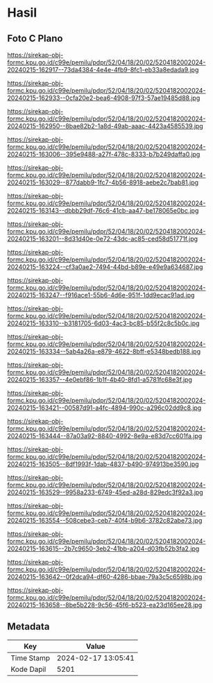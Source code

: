 # Hasil

## Foto C Plano

https://sirekap-obj-formc.kpu.go.id/c99e/pemilu/pdpr/52/04/18/20/02/5204182002024-20240215-162917--73da4384-4e4e-4fb9-8fc1-eb33a8edada9.jpg

https://sirekap-obj-formc.kpu.go.id/c99e/pemilu/pdpr/52/04/18/20/02/5204182002024-20240215-162933--0cfa20e2-bea6-4908-97f3-57ae19485d88.jpg

https://sirekap-obj-formc.kpu.go.id/c99e/pemilu/pdpr/52/04/18/20/02/5204182002024-20240215-162950--8bae82b2-1a8d-49ab-aaac-4423a4585539.jpg

https://sirekap-obj-formc.kpu.go.id/c99e/pemilu/pdpr/52/04/18/20/02/5204182002024-20240215-163006--395e9488-a27f-478c-8333-b7b249daffa0.jpg

https://sirekap-obj-formc.kpu.go.id/c99e/pemilu/pdpr/52/04/18/20/02/5204182002024-20240215-163029--877dabb9-1fc7-4b56-8918-aebe2c7bab81.jpg

https://sirekap-obj-formc.kpu.go.id/c99e/pemilu/pdpr/52/04/18/20/02/5204182002024-20240215-163143--dbbb29df-76c6-41cb-aa47-be178065e0bc.jpg

https://sirekap-obj-formc.kpu.go.id/c99e/pemilu/pdpr/52/04/18/20/02/5204182002024-20240215-163201--8d31d40e-0e72-43dc-ac85-ced58d51771f.jpg

https://sirekap-obj-formc.kpu.go.id/c99e/pemilu/pdpr/52/04/18/20/02/5204182002024-20240215-163224--cf3a0ae2-7494-44bd-b89e-e49e9a634687.jpg

https://sirekap-obj-formc.kpu.go.id/c99e/pemilu/pdpr/52/04/18/20/02/5204182002024-20240215-163247--f916ace1-55b6-4d6e-951f-1dd9ecac91ad.jpg

https://sirekap-obj-formc.kpu.go.id/c99e/pemilu/pdpr/52/04/18/20/02/5204182002024-20240215-163310--b3181705-6d03-4ac3-bc85-b55f2c8c5b0c.jpg

https://sirekap-obj-formc.kpu.go.id/c99e/pemilu/pdpr/52/04/18/20/02/5204182002024-20240215-163334--5ab4a26a-e879-4622-8bff-e5348bedb188.jpg

https://sirekap-obj-formc.kpu.go.id/c99e/pemilu/pdpr/52/04/18/20/02/5204182002024-20240215-163357--4e0ebf86-1b1f-4b40-8fd1-a5781fc68e3f.jpg

https://sirekap-obj-formc.kpu.go.id/c99e/pemilu/pdpr/52/04/18/20/02/5204182002024-20240215-163421--00587d91-a4fc-4894-990c-a296c02dd9c8.jpg

https://sirekap-obj-formc.kpu.go.id/c99e/pemilu/pdpr/52/04/18/20/02/5204182002024-20240215-163444--87a03a92-8840-4992-8e9a-e83d7cc601fa.jpg

https://sirekap-obj-formc.kpu.go.id/c99e/pemilu/pdpr/52/04/18/20/02/5204182002024-20240215-163505--8df1993f-1dab-4837-b490-974913be3590.jpg

https://sirekap-obj-formc.kpu.go.id/c99e/pemilu/pdpr/52/04/18/20/02/5204182002024-20240215-163529--9958a233-6749-45ed-a28d-829edc3f92a3.jpg

https://sirekap-obj-formc.kpu.go.id/c99e/pemilu/pdpr/52/04/18/20/02/5204182002024-20240215-163554--508cebe3-ceb7-40f4-b9b6-3782c82abe73.jpg

https://sirekap-obj-formc.kpu.go.id/c99e/pemilu/pdpr/52/04/18/20/02/5204182002024-20240215-163615--2b7c9650-3eb2-41bb-a204-d03fb52b3fa2.jpg

https://sirekap-obj-formc.kpu.go.id/c99e/pemilu/pdpr/52/04/18/20/02/5204182002024-20240215-163642--0f2dca94-df60-4286-bbae-79a3c5c6598b.jpg

https://sirekap-obj-formc.kpu.go.id/c99e/pemilu/pdpr/52/04/18/20/02/5204182002024-20240215-163658--8be5b228-9c56-45f6-b523-ea23d165ee28.jpg


## Metadata

| Key        | Value               |
| ---------- | ------------------- |
| Time Stamp | 2024-02-17 13:05:41 |
| Kode Dapil | 5201                |



